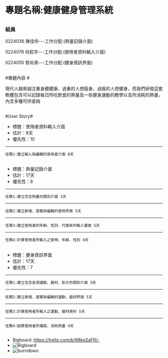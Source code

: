 # 專題名稱:健康健身管理系統 #


## ##




### 組員 ###

0224036 陳佳伶---工作分配:(熱量記錄介面)

0224078 何崧宇---工作分配:(使用者資料輸入介面)

0224055 黎尚熹---工作分配:(健身資訊界面)

## ##
#專題內容 #


現代人越來越注重身體健康，過重的人想瘦身，過瘦的人想健身，而我們研發這套軟體包含可以記錄每日所吃飲食的熱量及一些健身運動的教學以及所消耗的熱量，內含多種可供查詢

## ##

#User Story#

- 標題：使用者資料輸入介面		
- 估計：8天		
- 優先性：10

****
    任務1:建立輸入與編輯的使用者介面 8天

## ##


- 標題：熱量記錄介面		
- 估計：17天		
- 優先性：8		

****
    任務1:建立包含熱量的類別介面 3天
****
    任務2:建立新增、瀏覽與編輯的食物界面 5天
****
    任務3:建立使用者的年齡、性別、代謝率的輸入畫面 5天
****
    任務4:計算使用者所輸入之食物、年齡、性別 4天

## ##

- 標題：健身資訊界面		
- 估計：17天		
- 優先性：7

****
    任務1:建立包含各項運動、器材、影片的類別介面 3天
****
    任務2:建立新增、瀏覽與編輯的運動、器材界面 5天
****
    任務3:計算使用者所輸入之運動、器材資料 5天
****
    任務4:結算使用者所攝取、消耗熱量 4天


## ##
- Bigboard :https://trello.com/b/98kg2aFR/-
- ![Bigboard](http://i.imgur.com/rtpjlXN.jpg)
- ![burndown](http://i.imgur.com/65TcBEC.png?1)

